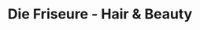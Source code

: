 ---
title: "Die Friseure - Hair & Beauty"
url: /freilassing/die-friseure-hair-und-beauty/
shop: Friseur
---